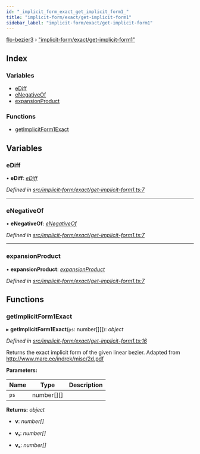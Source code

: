 ```yaml
---
id: "_implicit_form_exact_get_implicit_form1_"
title: "implicit-form/exact/get-implicit-form1"
sidebar_label: "implicit-form/exact/get-implicit-form1"
---
```


[flo-bezier3](../globals.md) › ["implicit-form/exact/get-implicit-form1"](_implicit_form_exact_get_implicit_form1_.md)

## Index

### Variables

* [eDiff](_implicit_form_exact_get_implicit_form1_.md#ediff)
* [eNegativeOf](_implicit_form_exact_get_implicit_form1_.md#enegativeof)
* [expansionProduct](_implicit_form_exact_get_implicit_form1_.md#expansionproduct)

### Functions

* [getImplicitForm1Exact](_implicit_form_exact_get_implicit_form1_.md#getimplicitform1exact)

## Variables

###  eDiff

• **eDiff**: *[eDiff](_implicit_form_exact_get_implicit_form1_.md#ediff)*

*Defined in [src/implicit-form/exact/get-implicit-form1.ts:7](https://github.com/FlorisSteenkamp/FloBezier/blob/6f79660/src/implicit-form/exact/get-implicit-form1.ts#L7)*

___

###  eNegativeOf

• **eNegativeOf**: *[eNegativeOf](_implicit_form_exact_get_implicit_form3_.md#enegativeof)*

*Defined in [src/implicit-form/exact/get-implicit-form1.ts:7](https://github.com/FlorisSteenkamp/FloBezier/blob/6f79660/src/implicit-form/exact/get-implicit-form1.ts#L7)*

___

###  expansionProduct

• **expansionProduct**: *[expansionProduct](_implicit_form_exact_get_implicit_form2_.md#expansionproduct)*

*Defined in [src/implicit-form/exact/get-implicit-form1.ts:7](https://github.com/FlorisSteenkamp/FloBezier/blob/6f79660/src/implicit-form/exact/get-implicit-form1.ts#L7)*

## Functions

###  getImplicitForm1Exact

▸ **getImplicitForm1Exact**(`ps`: number[][]): *object*

*Defined in [src/implicit-form/exact/get-implicit-form1.ts:16](https://github.com/FlorisSteenkamp/FloBezier/blob/6f79660/src/implicit-form/exact/get-implicit-form1.ts#L16)*

Returns the exact implicit form of the given linear bezier.
Adapted from http://www.mare.ee/indrek/misc/2d.pdf

**Parameters:**

Name | Type | Description |
------ | ------ | ------ |
`ps` | number[][] |   |

**Returns:** *object*

* **v**: *number[]*

* **vᵧ**: *number[]*

* **vₓ**: *number[]*

